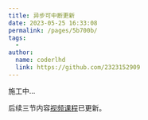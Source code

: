 ```yaml
---
title: 异步可中断更新
date: 2023-05-25 16:33:08
permalink: /pages/5b700b/
tags:
  - 
author: 
  name: coderlhd
  link: https://github.com/2323152909
---
```

施工中...

后续三节内容[视频课程](https://ke.segmentfault.com/course/1650000023864436)已更新。